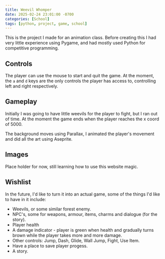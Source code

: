 ```yaml
---
title: Weevil Whomper
date: 2025-02-24 23:01:00 -0700
categories: [School]
tags: [python, project, game, school]
---
```


This is the project I made for an animation class. Before creating this
I had very little experience using Pygame, and had mostly used Python for
competitive programming.

## Controls

The player can use the mouse to start and quit the game. At the moment, the
`a` and `d` keys are the only controls the player has access to, controlling
left and right respectively.

## Gameplay

Initially I was going to have little weevils for the player to fight, but I ran
out of time. At the moment the game ends when the player reaches the x coord of
5000.

The background moves using Parallax, I animated the player's movement and did
all the art using Aseprite.

## Images

Place holder for now, still learning how to use this website magic.

## Wishlist

In the future, I'd like to turn it into an actual game, some of the things I'd
like to have in it include:

- Weevils, or some similar forest enemy.
- NPC's, some for weapons, armour, items, charms and dialogue (for the story).
- Player health
- A damage indicator - player is green when health and gradually turns brown
while the player takes more and more damage.
- Other controls: Jump, Dash, Glide, Wall Jump, Fight, Use Item.
- Have a place to save player progess.
- A story.
